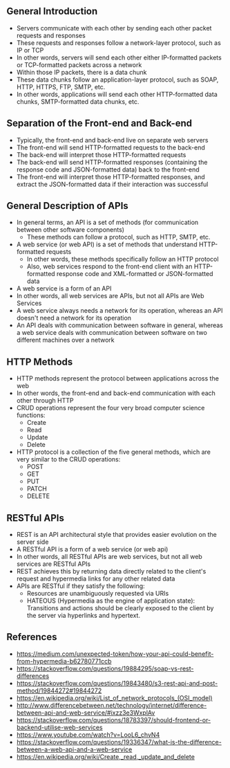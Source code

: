 ## General Introduction
- Servers communicate with each other by sending each other packet requests and responses
- These requests and responses follow a network-layer protocol, such as IP or TCP
- In other words, servers will send each other either IP-formatted packets or TCP-formatted packets across a network
- Within those IP packets, there is a data chunk
- These data chunks follow an application-layer protocol, such as SOAP, HTTP, HTTPS, FTP, SMTP, etc.
- In other words, applications will send each other HTTP-formatted data chunks, SMTP-formatted data chunks, etc.

## Separation of the Front-end and Back-end
- Typically, the front-end and back-end live on separate web servers
- The front-end will send HTTP-formatted requests to the back-end
- The back-end will interpret those HTTP-formatted requests
- The back-end will send HTTP-formatted responses (containing the response code and JSON-formatted data) back to the front-end
- The front-end will interpret those HTTP-formatted responses, and extract the JSON-formatted data if their interaction was successful

## General Description of APIs
- In general terms, an API is a set of methods (for communication between other software components)
	- These methods can follow a protocol, such as HTTP, SMTP, etc.
- A web service (or web API) is a set of methods that understand HTTP-formatted requests
	- In other words, these methods specifically follow an HTTP protocol
	- Also, web services respond to the front-end client with an HTTP-formatted response code and XML-formatted or JSON-formatted data
- A web service is a form of an API
- In other words, all web services are APIs, but not all APIs are Web Services
- A web service always needs a network for its operation, whereas an API doesn't need a network for its operation
- An API deals with communication between software in general, whereas a web service deals with communication between software on two different machines over a network

## HTTP Methods
- HTTP methods represent the protocol between applications across the web
- In other words, the front-end and back-end communication with each other through HTTP
- CRUD operations represent the four very broad computer science functions:
	- Create
	- Read
	- Update
	- Delete
- HTTP protocol is a collection of the five general methods, which are very similar to the CRUD operations:
	- POST
	- GET
	- PUT
	- PATCH
	- DELETE

## RESTful APIs
- REST is an API architectural style that provides easier evolution on the server side
- A RESTful API is a form of a web service (or web api)
- In other words, all RESTful APIs are web services, but not all web services are RESTful APIs
- REST achieves this by returning data directly related to the client's request and hypermedia links for any other related data
- APIs are RESTful if they satisfy the following:
	- Resources are unambiguously requested via URIs
	- HATEOUS (Hypermedia as the engine of application state): Transitions and actions should be clearly exposed to the client by the server via hyperlinks and hypertext.

## References
- https://medium.com/unexpected-token/how-your-api-could-benefit-from-hypermedia-b62780771ccb
- https://stackoverflow.com/questions/19884295/soap-vs-rest-differences
- https://stackoverflow.com/questions/19843480/s3-rest-api-and-post-method/19844272#19844272
- https://en.wikipedia.org/wiki/List_of_network_protocols_(OSI_model)
- http://www.differencebetween.net/technology/internet/difference-between-api-and-web-service/#ixzz3e3WxplAv
- https://stackoverflow.com/questions/18783397/should-frontend-or-backend-utilise-web-services
- https://www.youtube.com/watch?v=LooL6_chvN4
- https://stackoverflow.com/questions/19336347/what-is-the-difference-between-a-web-api-and-a-web-service
- https://en.wikipedia.org/wiki/Create,_read,_update_and_delete
